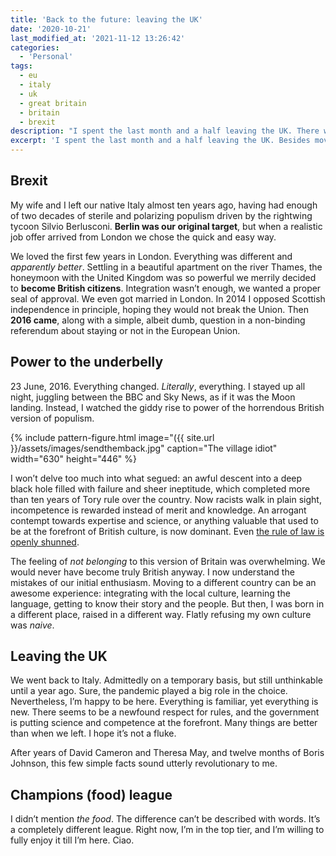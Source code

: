 ```yaml
---
title: 'Back to the future: leaving the UK'
date: '2020-10-21'
last_modified_at: '2021-11-12 13:26:42'
categories:
  - 'Personal'
tags:
  - eu
  - italy
  - uk 
  - great britain
  - britain
  - brexit
description: "I spent the last month and a half leaving the UK. There were two lingering monsters: a global pandemic and a massive feeling of betrayal."
excerpt: 'I spent the last month and a half leaving the UK. Besides moving house, city and country, we were followed by two lingering monsters: a global pandemic and a massive feeling of betrayal.'
---
```

## Brexit

My wife and I left our native Italy almost ten years ago, having had enough of two decades of sterile and polarizing populism driven by the rightwing tycoon Silvio Berlusconi. **Berlin was our original target**, but when a realistic job offer arrived from London we chose the quick and easy way.

We loved the first few years in London. Everything was different and _apparently better_. Settling in a beautiful apartment on the river Thames, the honeymoon with the United Kingdom was so powerful we merrily decided to **become British citizens**. Integration wasn’t enough, we wanted a proper seal of approval. We even got married in London. In 2014 I opposed Scottish independence in principle, hoping they would not break the Union. Then **2016 came**, along with a simple, albeit dumb, question in a non-binding referendum about staying or not in the European Union.

## Power to the underbelly

23 June, 2016. Everything changed. _Literally_, everything. I stayed up all night, juggling between the BBC and Sky News, as if it was the Moon landing. Instead, I watched the giddy rise to power of the horrendous British version of populism.

{% include pattern-figure.html image="({{ site.url }}/assets/images/sendthemback.jpg" caption="The village idiot" width="630" height="446" %}

I won’t delve too much into what segued: an awful descent into a deep black hole filled with failure and sheer ineptitude, which completed more than ten years of Tory rule over the country. Now racists walk in plain sight, incompetence is rewarded instead of merit and knowledge. An arrogant contempt towards expertise and science, or anything valuable that used to be at the forefront of British culture, is now dominant. Even [the rule of law is openly shunned](https://www.politico.eu/article/uk-minister-confirms-plan-to-break-international-law-over-brexit/).

The feeling of _not belonging_ to this version of Britain was overwhelming. We would never have become truly British anyway. I now understand the mistakes of our initial enthusiasm. Moving to a different country can be an awesome experience: integrating with the local culture, learning the language, getting to know their story and the people. But then, I was born in a different place, raised in a different way. Flatly refusing my own culture was _naive_.

## Leaving the UK

We went back to Italy. Admittedly on a temporary basis, but still unthinkable until a year ago. Sure, the pandemic played a big role in the choice. Nevertheless, I’m happy to be here. Everything is familiar, yet everything is new. There seems to be a newfound respect for rules, and the government is putting science and competence at the forefront. Many things are better than when we left. I hope it’s not a fluke.

After years of David Cameron and Theresa May, and twelve months of Boris Johnson, this few simple facts sound utterly revolutionary to me.

## Champions (food) league

I didn’t mention _the food_. The difference can’t be described with words. It’s a completely different league. Right now, I’m in the top tier, and I’m willing to fully enjoy it till I’m here. Ciao.